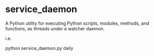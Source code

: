 # service_daemon
A Python utility for executing Python scripts, modules, methods, and functions, as threads under a watcher daemon.

i.e.

python service_daemon.py daily


